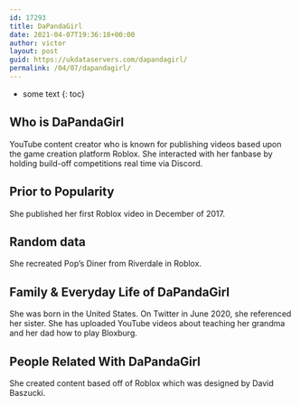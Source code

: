 ```yaml
---
id: 17293
title: DaPandaGirl
date: 2021-04-07T19:36:18+00:00
author: victor
layout: post
guid: https://ukdataservers.com/dapandagirl/
permalink: /04/07/dapandagirl/
---
```


* some text
{: toc}


## Who is DaPandaGirl



YouTube content creator who is known for publishing videos based upon the game creation platform Roblox. She interacted with her fanbase by holding build-off competitions real time via Discord.

                
                
                
## Prior to Popularity



She published her first Roblox video in December of 2017.

                
                
                
## Random data



She recreated Pop&#8217;s Diner from Riverdale in Roblox. 

                
                
                
## Family & Everyday Life of DaPandaGirl



She was born in the United States. On Twitter in June 2020, she referenced her sister. She has uploaded YouTube videos about teaching her grandma and her dad how to play Bloxburg.

                
                
                
## People Related With DaPandaGirl



She created content based off of Roblox which was designed by David Baszucki. 

                
              
            
          
          
          